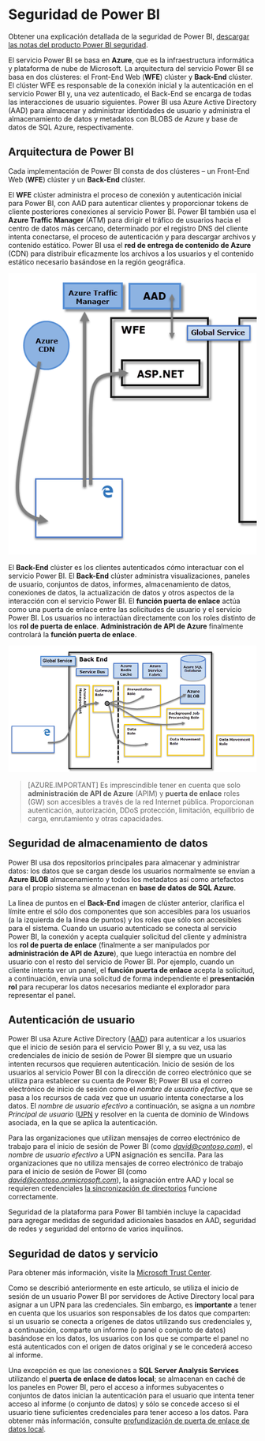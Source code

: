 <properties
   pageTitle="Seguridad de Power BI"
   description="Seguridad de Power BI. Cómo Power BI se relaciona con Azure Active Directory y otros servicios de Azure. Este tema también incluye un vínculo a un documento que va a obtener información más detallado."
   services="powerbi"
   documentationCenter=""
   authors="guyinacube"
   manager="mblythe"
   backup=""
   editor=""
   tags=""
   qualityFocus="no"
   qualityDate=""/>

<tags
   ms.service="powerbi"
   ms.devlang="NA"
   ms.topic="article"
   ms.tgt_pltfrm="NA"
   ms.workload="powerbi"
   ms.date="09/28/2016"
   ms.author="asaxton"/>

# Seguridad de Power BI

Obtener una explicación detallada de la seguridad de Power BI, [descargar las notas del producto Power BI seguridad](http://go.microsoft.com/fwlink/?LinkId=829185).

El servicio Power BI se basa en **Azure**, que es la infraestructura informática y plataforma de nube de Microsoft. La arquitectura del servicio Power BI se basa en dos clústeres: el Front-End Web (**WFE**) clúster y **Back-End** clúster. El clúster WFE es responsable de la conexión inicial y la autenticación en el servicio Power BI y, una vez autenticado, el Back-End se encarga de todas las interacciones de usuario siguientes. Power BI usa Azure Active Directory (AAD) para almacenar y administrar identidades de usuario y administra el almacenamiento de datos y metadatos con BLOBS de Azure y base de datos de SQL Azure, respectivamente.

## Arquitectura de Power BI

Cada implementación de Power BI consta de dos clústeres – un Front-End Web (**WFE**) clúster y un **Back-End** clúster.

El **WFE** clúster administra el proceso de conexión y autenticación inicial para Power BI, con AAD para autenticar clientes y proporcionar tokens de cliente posteriores conexiones al servicio Power BI. Power BI también usa el **Azure Traffic Manager** (ATM) para dirigir el tráfico de usuarios hacia el centro de datos más cercano, determinado por el registro DNS del cliente intenta conectarse, el proceso de autenticación y para descargar archivos y contenido estático. Power BI usa el **red de entrega de contenido de Azure** (CDN) para distribuir eficazmente los archivos a los usuarios y el contenido estático necesario basándose en la región geográfica.

![](media/powerbi-admin-power-bi-security/PBI_Security_v2_WFE.png)

El **Back-End** clúster es los clientes autenticados cómo interactuar con el servicio Power BI. El **Back-End** clúster administra visualizaciones, paneles de usuario, conjuntos de datos, informes, almacenamiento de datos, conexiones de datos, la actualización de datos y otros aspectos de la interacción con el servicio Power BI. El **función puerta de enlace** actúa como una puerta de enlace entre las solicitudes de usuario y el servicio Power BI. Los usuarios no interactúan directamente con los roles distinto de los **rol de puerta de enlace**. 
            **Administración de API de Azure** finalmente controlará la **función puerta de enlace**.

![](media/powerbi-admin-power-bi-security/PBI_Security_v2_BackEnd_updated.png)

> [AZURE.IMPORTANT] Es imprescindible tener en cuenta que solo **administración de API de Azure** (APIM) y **puerta de enlace** roles (GW) son accesibles a través de la red Internet pública. Proporcionan autenticación, autorización, DDoS protección, limitación, equilibrio de carga, enrutamiento y otras capacidades.

## Seguridad de almacenamiento de datos
Power BI usa dos repositorios principales para almacenar y administrar datos: los datos que se cargan desde los usuarios normalmente se envían a **Azure BLOB** almacenamiento y todos los metadatos así como artefactos para el propio sistema se almacenan en **base de datos de SQL Azure**.

La línea de puntos en el **Back-End** imagen de clúster anterior, clarifica el límite entre el sólo dos componentes que son accesibles para los usuarios (a la izquierda de la línea de puntos) y los roles que sólo son accesibles para el sistema. Cuando un usuario autenticado se conecta al servicio Power BI, la conexión y acepta cualquier solicitud del cliente y administra los **rol de puerta de enlace** (finalmente a ser manipulados por **administración de API de Azure**), que luego interactúa en nombre del usuario con el resto del servicio de Power BI. Por ejemplo, cuando un cliente intenta ver un panel, el **función puerta de enlace** acepta la solicitud, a continuación, envía una solicitud de forma independiente el **presentación rol** para recuperar los datos necesarios mediante el explorador para representar el panel.

## Autenticación de usuario

Power BI usa Azure Active Directory ([AAD](http://azure.microsoft.com/services/active-directory/)) para autenticar a los usuarios que el inicio de sesión para el servicio Power BI y, a su vez, usa las credenciales de inicio de sesión de Power BI siempre que un usuario intenten recursos que requieren autenticación. Inicio de sesión de los usuarios al servicio Power BI con la dirección de correo electrónico que se utiliza para establecer su cuenta de Power BI; Power BI usa el correo electrónico de inicio de sesión como el *nombre de usuario efectivo*, que se pasa a los recursos de cada vez que un usuario intenta conectarse a los datos. El *nombre de usuario efectivo* a continuación, se asigna a un *nombre Principal de usuario* ([UPN](https://msdn.microsoft.com/library/windows/desktop/aa380525\(v=vs.85\).aspx) y resolver en la cuenta de dominio de Windows asociada, en la que se aplica la autenticación.

Para las organizaciones que utilizan mensajes de correo electrónico de trabajo para el inicio de sesión de Power BI (como *david@contoso.com*), el *nombre de usuario efectivo* a UPN asignación es sencilla. Para las organizaciones que no utiliza mensajes de correo electrónico de trabajo para el inicio de sesión de Power BI (como *david@contoso.onmicrosoft.com*), la asignación entre AAD y local se requieren credenciales [la sincronización de directorios](https://technet.microsoft.com/library/jj573653.aspx) funcione correctamente.


Seguridad de la plataforma para Power BI también incluye la capacidad para agregar medidas de seguridad adicionales basados en AAD, seguridad de redes y seguridad del entorno de varios inquilinos.

## Seguridad de datos y servicio

Para obtener más información, visite la [Microsoft Trust Center](https://www.microsoft.com/trustcenter).

Como se describió anteriormente en este artículo, se utiliza el inicio de sesión de un usuario Power BI por servidores de Active Directory local para asignar a un UPN para las credenciales. Sin embargo, es **importante** a tener en cuenta que los usuarios son responsables de los datos que comparten: si un usuario se conecta a orígenes de datos utilizando sus credenciales y, a continuación, comparte un informe (o panel o conjunto de datos) basándose en los datos, los usuarios con los que se comparte el panel no está autenticados con el origen de datos original y se le concederá acceso al informe.


Una excepción es que las conexiones a **SQL Server Analysis Services** utilizando el **puerta de enlace de datos local**; se almacenan en caché de los paneles en Power BI, pero el acceso a informes subyacentes o conjuntos de datos inician la autenticación para el usuario que intenta tener acceso al informe (o conjunto de datos) y sólo se concede acceso si el usuario tiene suficientes credenciales para tener acceso a los datos. Para obtener más información, consulte [profundización de puerta de enlace de datos local](powerbi-gateway-onprem-indepth.md).
